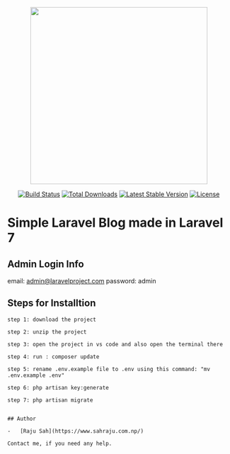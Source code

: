 <p align="center"><img src="https://raw.githubusercontent.com/laravel/art/master/logo-lockup/5%20SVG/2%20CMYK/1%20Full%20Color/laravel-logolockup-cmyk-red.svg" width="400"></p>

<p align="center">
<a href="https://travis-ci.org/laravel/framework"><img src="https://travis-ci.org/laravel/framework.svg" alt="Build Status"></a>
<a href="https://packagist.org/packages/laravel/framework"><img src="https://poser.pugx.org/laravel/framework/d/total.svg" alt="Total Downloads"></a>
<a href="https://packagist.org/packages/laravel/framework"><img src="https://poser.pugx.org/laravel/framework/v/stable.svg" alt="Latest Stable Version"></a>
<a href="https://packagist.org/packages/laravel/framework"><img src="https://poser.pugx.org/laravel/framework/license.svg" alt="License"></a>
</p>

# Simple Laravel Blog made in Laravel 7

## Admin Login Info

email: admin@laravelproject.com
password: admin

## Steps for Installtion

```
step 1: download the project

step 2: unzip the project

step 3: open the project in vs code and also open the terminal there

step 4: run : composer update

step 5: rename .env.example file to .env using this command: "mv .env.example .env"

step 6: php artisan key:generate

step 7: php artisan migrate


## Author

-   [Raju Sah](https://www.sahraju.com.np/)

Contact me, if you need any help.
```
